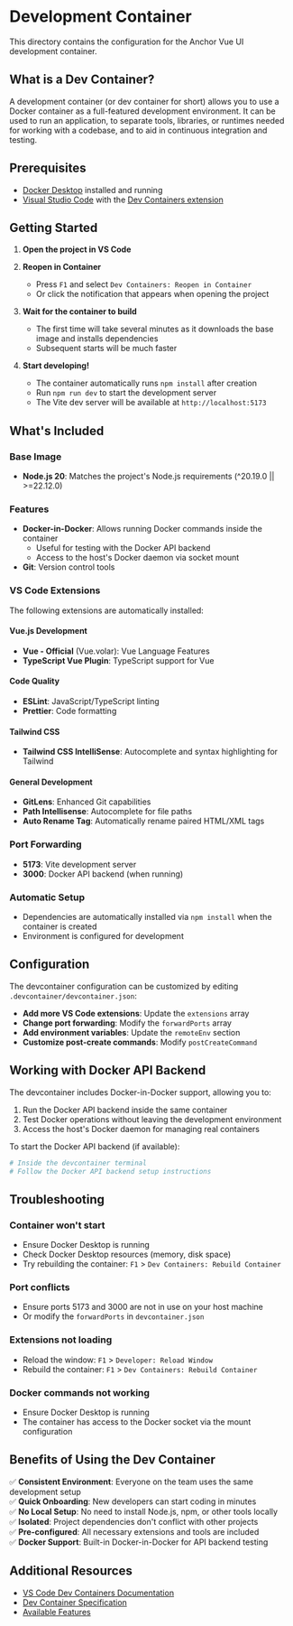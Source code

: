 # Development Container

This directory contains the configuration for the Anchor Vue UI development container.

## What is a Dev Container?

A development container (or dev container for short) allows you to use a Docker container as a full-featured development environment. It can be used to run an application, to separate tools, libraries, or runtimes needed for working with a codebase, and to aid in continuous integration and testing.

## Prerequisites

- [Docker Desktop](https://www.docker.com/products/docker-desktop) installed and running
- [Visual Studio Code](https://code.visualstudio.com/) with the [Dev Containers extension](https://marketplace.visualstudio.com/items?itemName=ms-vscode-remote.remote-containers)

## Getting Started

1. **Open the project in VS Code**

2. **Reopen in Container**
   - Press `F1` and select `Dev Containers: Reopen in Container`
   - Or click the notification that appears when opening the project

3. **Wait for the container to build**
   - The first time will take several minutes as it downloads the base image and installs dependencies
   - Subsequent starts will be much faster

4. **Start developing!**
   - The container automatically runs `npm install` after creation
   - Run `npm run dev` to start the development server
   - The Vite dev server will be available at `http://localhost:5173`

## What's Included

### Base Image
- **Node.js 20**: Matches the project's Node.js requirements (^20.19.0 || >=22.12.0)

### Features
- **Docker-in-Docker**: Allows running Docker commands inside the container
  - Useful for testing with the Docker API backend
  - Access to the host's Docker daemon via socket mount
- **Git**: Version control tools

### VS Code Extensions
The following extensions are automatically installed:

#### Vue.js Development
- **Vue - Official** (Vue.volar): Vue Language Features
- **TypeScript Vue Plugin**: TypeScript support for Vue

#### Code Quality
- **ESLint**: JavaScript/TypeScript linting
- **Prettier**: Code formatting

#### Tailwind CSS
- **Tailwind CSS IntelliSense**: Autocomplete and syntax highlighting for Tailwind

#### General Development
- **GitLens**: Enhanced Git capabilities
- **Path Intellisense**: Autocomplete for file paths
- **Auto Rename Tag**: Automatically rename paired HTML/XML tags

### Port Forwarding
- **5173**: Vite development server
- **3000**: Docker API backend (when running)

### Automatic Setup
- Dependencies are automatically installed via `npm install` when the container is created
- Environment is configured for development

## Configuration

The devcontainer configuration can be customized by editing `.devcontainer/devcontainer.json`:

- **Add more VS Code extensions**: Update the `extensions` array
- **Change port forwarding**: Modify the `forwardPorts` array
- **Add environment variables**: Update the `remoteEnv` section
- **Customize post-create commands**: Modify `postCreateCommand`

## Working with Docker API Backend

The devcontainer includes Docker-in-Docker support, allowing you to:

1. Run the Docker API backend inside the same container
2. Test Docker operations without leaving the development environment
3. Access the host's Docker daemon for managing real containers

To start the Docker API backend (if available):
```bash
# Inside the devcontainer terminal
# Follow the Docker API backend setup instructions
```

## Troubleshooting

### Container won't start
- Ensure Docker Desktop is running
- Check Docker Desktop resources (memory, disk space)
- Try rebuilding the container: `F1` > `Dev Containers: Rebuild Container`

### Port conflicts
- Ensure ports 5173 and 3000 are not in use on your host machine
- Or modify the `forwardPorts` in `devcontainer.json`

### Extensions not loading
- Reload the window: `F1` > `Developer: Reload Window`
- Rebuild the container: `F1` > `Dev Containers: Rebuild Container`

### Docker commands not working
- Ensure Docker Desktop is running
- The container has access to the Docker socket via the mount configuration

## Benefits of Using the Dev Container

✅ **Consistent Environment**: Everyone on the team uses the same development setup  
✅ **Quick Onboarding**: New developers can start coding in minutes  
✅ **No Local Setup**: No need to install Node.js, npm, or other tools locally  
✅ **Isolated**: Project dependencies don't conflict with other projects  
✅ **Pre-configured**: All necessary extensions and tools are included  
✅ **Docker Support**: Built-in Docker-in-Docker for API backend testing

## Additional Resources

- [VS Code Dev Containers Documentation](https://code.visualstudio.com/docs/devcontainers/containers)
- [Dev Container Specification](https://containers.dev/)
- [Available Features](https://containers.dev/features)
